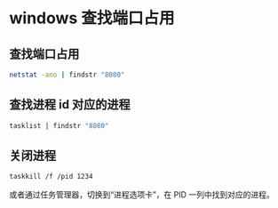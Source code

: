 # windows 查找端口占用

## 查找端口占用

```bash
netstat -ano | findstr "8080"
```

## 查找进程 id 对应的进程

```bash
tasklist | findstr "8080"
```

## 关闭进程

```bash
taskkill /f /pid 1234
```

或者通过任务管理器，切换到“进程选项卡”，在 PID 一列中找到对应的进程。
